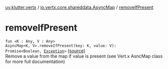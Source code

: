 [uy.klutter.vertx](../index.md) / [io.vertx.core.shareddata.AsyncMap](index.md) / [removeIfPresent](.)


# removeIfPresent
<code>fun <K : Any, V : Any> AsyncMap<K, V>.removeIfPresent(key: K, value: V): Promise<Boolean, [Exception](http://docs.oracle.com/javase/6/docs/api/java/lang/Exception.html)></code> [(source)](https://github.com/kohesive/klutter/blob/master/vertx3-jdk8/src/main/kotlin/uy/klutter/vertx/VertxSharedData.kt#L194)<br/>
Remove a value from the map if value is present (see Vert.x AsncMap class for more full documentation)



